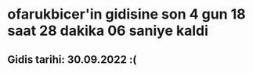 # ofarukbicer'in gidisine son 4 gun 18 saat 28 dakika 06 saniye kaldi

## Gidis tarihi: 30.09.2022 :(